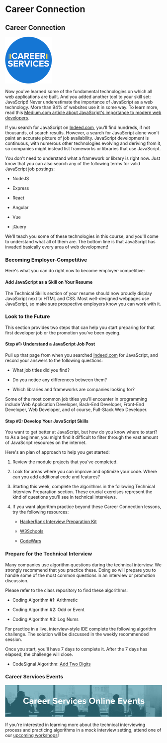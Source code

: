 # Career Connection

## Career Connection

![Career Services Logo](./assets/cs_logo.png#right)

Now you've learned some of the fundamental technologies on which all web applications are built. And you added another tool to your skill set: JavaScript! Never underestimate the importance of JavaScript as a web technology. More than 94% of websites use it in some way. To learn more, read this [Medium.com article about JavaScript's importance to modern web developers](https://medium.com/@mindfiresolutions.usa/how-important-is-javascript-for-modern-web-developers-2854309b9f52).

If you search for JavaScript on [Indeed.com](https://indeed.com/), you'll find hundreds, if not thousands, of search results. However, a search for JavaScript alone won't paint an accurate picture of job availability.  JavaScript development is continuous, with numerous other technologies evolving and deriving from it, so companies might instead list frameworks or libraries that use JavaScript.

You don't need to understand what a framework or library is right now. Just know that you can also search any of the following terms for valid JavaScript job postings:

* NodeJS

* Express

* React

* Angular

* Vue

* jQuery

We'll teach you some of these technologies in this course, and you'll come to understand what all of them are. The bottom line is that JavaScript has invaded basically every area of web development!

### Becoming Employer-Competitive

Here's what you can do right now to become employer-competitive:

#### Add JavaScript as a Skill on Your Resume

The Technical Skills section of your resume should now proudly display JavaScript next to HTML and CSS. Most well-designed webpages use JavaScript, so make sure prospective employers know you can work with it.

### Look to the Future

This section provides two steps that can help you start preparing for that first developer job or the promotion you've been eyeing.

#### Step #1: Understand a JavaScript Job Post

Pull up that page from when you searched [Indeed.com](https://indeed.com/) for JavaScript, and record your answers to the following questions:

* What job titles did you find?

* Do you notice any differences between them?

* Which libraries and frameworks are companies looking for?

Some of the most common job titles you'll encounter in programming include Web Application Developer, Back-End Developer, Front-End Developer, Web Developer, and of course, Full-Stack Web Developer.

#### Step #2: Develop Your JavaScript Skills

You want to get better at JavaScript, but how do you know where to start? to As a beginner, you might find it difficult to filter through the vast amount of JavaScript resources on the internet. 

Here's an plan of approach to help you get started:

1. Review the module projects that you've completed.

2. Look for areas where you can improve and optimize your code. Where can you add additional code and features?

3. Starting this week, complete the algorithms in the following Technical Interview Preparation section. These crucial exercises represent the kind of questions you'll see in technical interviews.

4. If you want algorithm practice beyond these Career Connection lessons, try the following resources:

   * [HackerRank Interview Preparation Kit](https://www.hackerrank.com/interview/interview-preparation-kit)

   * [W3Schools](https://www.w3schools.com/js/)

   * [CodeWars](https://www.codewars.com/)

### Prepare for the Technical Interview

Many companies use algorithm questions during the technical interview. We strongly recommend that you practice these. Doing so will prepare you to handle some of the most common questions in an interview or promotion discussion. 

Please refer to the class repository to find these algorithms:

* Coding Algorithm #1: Arithmetic

* Coding Algorithm #2: Odd or Event

* Coding Algorithm #3: Log Nums

For practice in a live, interview-style IDE complete the following algorithm challenge. The solution will be discussed in the weekly recommended session.

Once you start, you'll have 7 days to complete it. After the 7 days has elapsed, the challenge will close.

* CodeSignal Algorithm: [Add Two Digits](https://app.codesignal.com/public-test/a2kjXwqf8v7vnGnks/7hyvjF58AaTiQW)

### Career Services Events

![Career Services online events logo](./assets/online-events.png)

If you're interested in learning more about the technical interviewing process and practicing algorithms in a mock interview setting, attend one of our [upcoming workshops](https://careerservicesonlineevents.splashthat.com/)!


